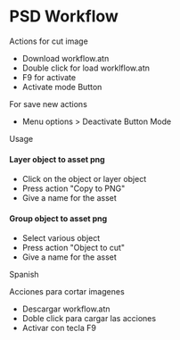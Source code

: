 PSD Workflow
=========

Actions for cut image

  - Download workflow.atn 
  - Double click for load worklflow.atn 
  - F9 for activate
  - Activate mode Button

For save new actions
  - Menu options > Deactivate Button Mode
  
Usage

#### Layer object to asset png
  - Click on the object or layer object
  - Press action "Copy to PNG"
  - Give a name for the asset
 
#### Group object to asset png
  - Select various object 
  - Press action "Object to cut"
  - Give a name for the asset


Spanish

Acciones para cortar imagenes
  - Descargar workflow.atn
  - Doble click para cargar las acciones
  - Activar con tecla F9
